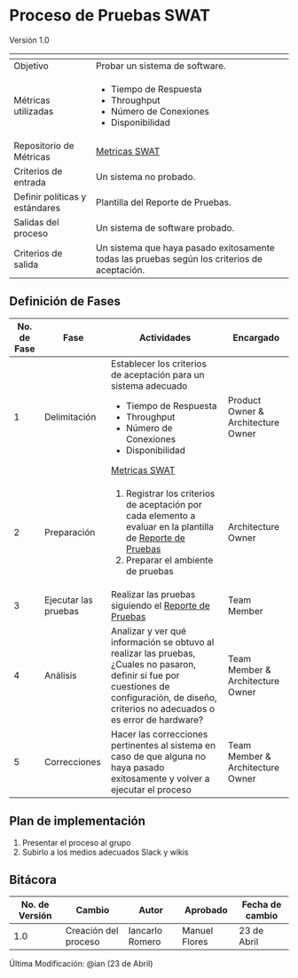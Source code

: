 # Proceso de Pruebas SWAT
Versión 1.0

[]() | []()
--|--
Objetivo | Probar un sistema de software.
Métricas utilizadas | <ul><li>Tiempo de Respuesta</li><li>Throughput</li><li>Número de Conexiones</li><li>Disponibilidad</li></ul>
Repositorio de Métricas | [Metricas SWAT](https://github.com/CaveLabs-1/Wiki/SWAT/MetricaSWAT.md "Metricas SWAT")
Criterios de entrada | Un sistema no probado.
Definir políticas y estándares | Plantilla del Reporte de Pruebas.
Salidas del proceso | Un sistema de software probado.
Criterios de salida | Un sistema que haya pasado exitosamente todas las pruebas según  los criterios de aceptación. 

## Definición de Fases
No. de Fase | Fase | Actividades | Encargado
------------|------|-------------|-----------
1 | Delimitación | Establecer los criterios de aceptación para un sistema adecuado<ul><li>Tiempo de Respuesta</li><li>Throughput</li><li>Número de Conexiones</li><li>Disponibilidad</li></ul>[Metricas SWAT](https://github.com/CaveLabs-1/Wiki/SWAT/MetricaSWAT.md "Metricas SWAT") | Product Owner & Architecture Owner
2 | Preparación | <ol><li>Registrar los criterios de aceptación por cada elemento a evaluar en la plantilla de [Reporte de Pruebas](https://github.com/CaveLabs-1/Wiki/SWAT/ReporteSWAT.md "Reporte de Pruebas")</li><li>Preparar el ambiente de pruebas</li></ol>| Architecture Owner
3 | Ejecutar las pruebas | Realizar las pruebas siguiendo el [Reporte de Pruebas](https://github.com/CaveLabs-1/Wiki/SWAT/ReporteSWAT.md "Reporte de Pruebas") | Team  Member
4 | Análisis | Analizar y ver qué información se obtuvo al realizar las pruebas, ¿Cuales no pasaron, definir si fue por cuestiones de configuración, de diseño, criterios no adecuados o es error de hardware? | Team Member & Architecture Owner
5 | Correcciones | Hacer las correcciones pertinentes al sistema en caso de que alguna no haya pasado exitosamente y volver a ejecutar el proceso | Team Member & Architecture Owner

## Plan de implementación

<ol><li>Presentar el proceso al grupo</li><li>Subirlo a los medios adecuados Slack y wikis</li></ol>

## Bitácora
No. de Versión | Cambio | Autor | Aprobado | Fecha de cambio
------------|------|-------------|-----------|-----------
1.0 |Creación del proceso | Iancarlo Romero | Manuel Flores | 23 de Abril


Última Modificación: @ian (23 de Abril)

